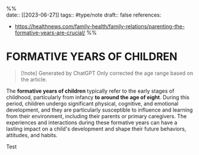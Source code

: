 %%  
date:: [[2023-06-27]] 
tags:: #type/note
draft:: false
references:
- <https://healthnews.com/family-health/family-relations/parenting-the-formative-years-are-crucial/>
%%

# FORMATIVE YEARS OF CHILDREN

> [!note] Generated by ChatGPT
> Only corrected the age range based on the article.

The **formative years of children** typically refer to the early stages of childhood, particularly from infancy **to around the age of eight**. During this period, children undergo significant physical, cognitive, and emotional development, and they are particularly susceptible to influence and learning from their environment, including their parents or primary caregivers. The experiences and interactions during these formative years can have a lasting impact on a child's development and shape their future behaviors, attitudes, and habits.

Test
